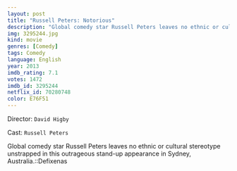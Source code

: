 ```yaml
---
layout: post
title: "Russell Peters: Notorious"
description: "Global comedy star Russell Peters leaves no ethnic or cultural stereotype unstrapped in this outrageous stand-up appearance in Sydney, Australia.::Defixenas.."
img: 3295244.jpg
kind: movie
genres: [Comedy]
tags: Comedy 
language: English
year: 2013
imdb_rating: 7.1
votes: 1472
imdb_id: 3295244
netflix_id: 70280748
color: E76F51
---
```

Director: `David Higby`  

Cast: `Russell Peters` 

Global comedy star Russell Peters leaves no ethnic or cultural stereotype unstrapped in this outrageous stand-up appearance in Sydney, Australia.::Defixenas